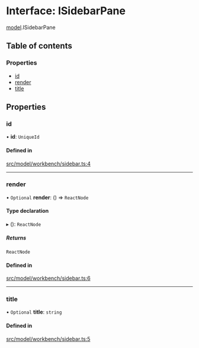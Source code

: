 # Interface: ISidebarPane

[model](../modules/model.md).ISidebarPane

## Table of contents

### Properties

- [id](model.ISidebarPane.md#id)
- [render](model.ISidebarPane.md#render)
- [title](model.ISidebarPane.md#title)

## Properties

### id

• **id**: `UniqueId`

#### Defined in

[src/model/workbench/sidebar.ts:4](https://github.com/mtsdnz/allai-core/blob/5932278/src/model/workbench/sidebar.ts#L4)

___

### render

• `Optional` **render**: () => `ReactNode`

#### Type declaration

▸ (): `ReactNode`

##### Returns

`ReactNode`

#### Defined in

[src/model/workbench/sidebar.ts:6](https://github.com/mtsdnz/allai-core/blob/5932278/src/model/workbench/sidebar.ts#L6)

___

### title

• `Optional` **title**: `string`

#### Defined in

[src/model/workbench/sidebar.ts:5](https://github.com/mtsdnz/allai-core/blob/5932278/src/model/workbench/sidebar.ts#L5)
